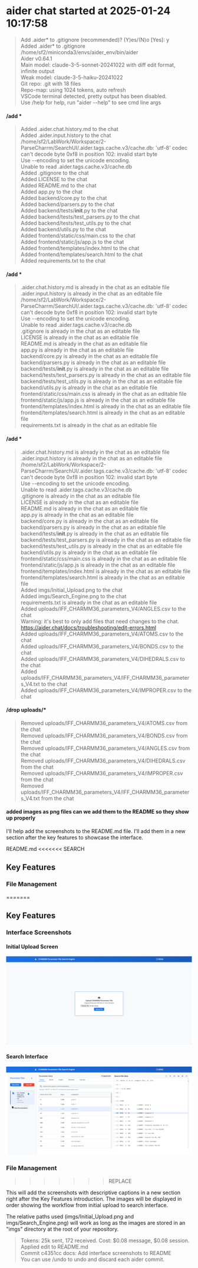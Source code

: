 
# aider chat started at 2025-01-24 10:17:58

> Add .aider* to .gitignore (recommended)? (Y)es/(N)o [Yes]: y  
> Added .aider* to .gitignore  
> /home/sf2/miniconda3/envs/aider_env/bin/aider  
> Aider v0.64.1  
> Main model: claude-3-5-sonnet-20241022 with diff edit format, infinite output  
> Weak model: claude-3-5-haiku-20241022  
> Git repo: .git with 18 files  
> Repo-map: using 1024 tokens, auto refresh  
> VSCode terminal detected, pretty output has been disabled.  
> Use /help <question> for help, run "aider --help" to see cmd line args  

#### /add *  
> Added .aider.chat.history.md to the chat  
> Added .aider.input.history to the chat  
> /home/sf2/LabWork/Workspace/2-ParseCharrm/SearchUI/.aider.tags.cache.v3/cache.db: 'utf-8' codec can't decode byte 0xf8 in position 102: invalid start byte  
> Use --encoding to set the unicode encoding.  
> Unable to read .aider.tags.cache.v3/cache.db  
> Added .gitignore to the chat  
> Added LICENSE to the chat  
> Added README.md to the chat  
> Added app.py to the chat  
> Added backend/core.py to the chat  
> Added backend/parsers.py to the chat  
> Added backend/tests/__init__.py to the chat  
> Added backend/tests/test_parsers.py to the chat  
> Added backend/tests/test_utils.py to the chat  
> Added backend/utils.py to the chat  
> Added frontend/static/css/main.css to the chat  
> Added frontend/static/js/app.js to the chat  
> Added frontend/templates/index.html to the chat  
> Added frontend/templates/search.html to the chat  
> Added requirements.txt to the chat  

#### /add *  
> .aider.chat.history.md is already in the chat as an editable file  
> .aider.input.history is already in the chat as an editable file  
> /home/sf2/LabWork/Workspace/2-ParseCharrm/SearchUI/.aider.tags.cache.v3/cache.db: 'utf-8' codec can't decode byte 0xf8 in position 102: invalid start byte  
> Use --encoding to set the unicode encoding.  
> Unable to read .aider.tags.cache.v3/cache.db  
> .gitignore is already in the chat as an editable file  
> LICENSE is already in the chat as an editable file  
> README.md is already in the chat as an editable file  
> app.py is already in the chat as an editable file  
> backend/core.py is already in the chat as an editable file  
> backend/parsers.py is already in the chat as an editable file  
> backend/tests/__init__.py is already in the chat as an editable file  
> backend/tests/test_parsers.py is already in the chat as an editable file  
> backend/tests/test_utils.py is already in the chat as an editable file  
> backend/utils.py is already in the chat as an editable file  
> frontend/static/css/main.css is already in the chat as an editable file  
> frontend/static/js/app.js is already in the chat as an editable file  
> frontend/templates/index.html is already in the chat as an editable file  
> frontend/templates/search.html is already in the chat as an editable file  
> requirements.txt is already in the chat as an editable file  

#### /add *  
> .aider.chat.history.md is already in the chat as an editable file  
> .aider.input.history is already in the chat as an editable file  
> /home/sf2/LabWork/Workspace/2-ParseCharrm/SearchUI/.aider.tags.cache.v3/cache.db: 'utf-8' codec can't decode byte 0xf8 in position 102: invalid start byte  
> Use --encoding to set the unicode encoding.  
> Unable to read .aider.tags.cache.v3/cache.db  
> .gitignore is already in the chat as an editable file  
> LICENSE is already in the chat as an editable file  
> README.md is already in the chat as an editable file  
> app.py is already in the chat as an editable file  
> backend/core.py is already in the chat as an editable file  
> backend/parsers.py is already in the chat as an editable file  
> backend/tests/__init__.py is already in the chat as an editable file  
> backend/tests/test_parsers.py is already in the chat as an editable file  
> backend/tests/test_utils.py is already in the chat as an editable file  
> backend/utils.py is already in the chat as an editable file  
> frontend/static/css/main.css is already in the chat as an editable file  
> frontend/static/js/app.js is already in the chat as an editable file  
> frontend/templates/index.html is already in the chat as an editable file  
> frontend/templates/search.html is already in the chat as an editable file  
> Added imgs/Initial_Upload.png to the chat  
> Added imgs/Search_Engine.png to the chat  
> requirements.txt is already in the chat as an editable file  
> Added uploads/IFF_CHARMM36_parameters_V4/ANGLES.csv to the chat  
> Warning: it's best to only add files that need changes to the chat.  
> https://aider.chat/docs/troubleshooting/edit-errors.html  
> Added uploads/IFF_CHARMM36_parameters_V4/ATOMS.csv to the chat  
> Added uploads/IFF_CHARMM36_parameters_V4/BONDS.csv to the chat  
> Added uploads/IFF_CHARMM36_parameters_V4/DIHEDRALS.csv to the chat  
> Added uploads/IFF_CHARMM36_parameters_V4/IFF_CHARMM36_parameters_V4.txt to the chat  
> Added uploads/IFF_CHARMM36_parameters_V4/IMPROPER.csv to the chat  

#### /drop uploads/*  
> Removed uploads/IFF_CHARMM36_parameters_V4/ATOMS.csv from the chat  
> Removed uploads/IFF_CHARMM36_parameters_V4/BONDS.csv from the chat  
> Removed uploads/IFF_CHARMM36_parameters_V4/ANGLES.csv from the chat  
> Removed uploads/IFF_CHARMM36_parameters_V4/DIHEDRALS.csv from the chat  
> Removed uploads/IFF_CHARMM36_parameters_V4/IMPROPER.csv from the chat  
> Removed uploads/IFF_CHARMM36_parameters_V4/IFF_CHARMM36_parameters_V4.txt from the chat  

#### added images as png files can we add them to the README so they show up properly  

I'll help add the screenshots to the README.md file. I'll add them in a new section after the key features to showcase the interface.

README.md
<source>
<<<<<<< SEARCH
## Key Features

### File Management
=======
## Key Features

### Interface Screenshots

#### Initial Upload Screen
![Initial Upload Screen](imgs/Initial_Upload.png)

#### Search Interface
![Search Interface](imgs/Search_Engine.png)

### File Management
>>>>>>> REPLACE
</source>

This will add the screenshots with descriptive captions in a new section right after the Key Features introduction. The images will be displayed in order showing the workflow from initial upload to search interface.

The relative paths used (imgs/Initial_Upload.png and imgs/Search_Engine.png) will work as long as the images are stored in an "imgs" directory at the root of your repository.

> Tokens: 25k sent, 172 received. Cost: $0.08 message, $0.08 session.  
> Applied edit to README.md  
> Commit c4351cc docs: Add interface screenshots to README  
> You can use /undo to undo and discard each aider commit.  
